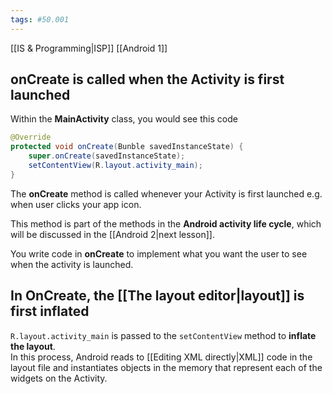```yaml
---
tags: #50.001
---
```

[[IS & Programming|ISP]]
[[Android 1]]

## onCreate is called when the Activity is first launched
Within the **MainActivity** class, you would see this code

```java
@Override
protected void onCreate(Bunble savedInstanceState) {
	super.onCreate(savedInstanceState);
	setContentView(R.layout.activity_main);
}
```
The **onCreate** method is called whenever your Activity is first launched e.g. when user clicks your app icon.

This method is part of the methods in the **Android activity life cycle**, which will be discussed in the [[Android 2|next lesson]].

You write code in **onCreate** to implement what you want the user to see when the activity is launched.

## In OnCreate, the [[The layout editor|layout]] is first inflated
`R.layout.activity_main` is passed to the `setContentView` method to **inflate the layout**.\
In this process, Android reads to [[Editing XML directly|XML]] code in the layout file and instantiates objects in the memory that represent each of the widgets on the Activity.